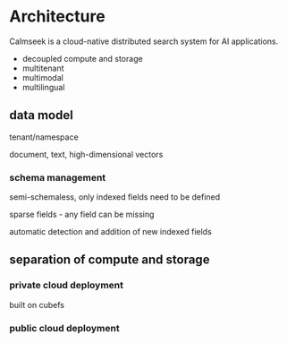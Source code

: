 # Architecture

Calmseek is a cloud-native distributed search system for AI applications. 

* decoupled compute and storage
* multitenant
* multimodal
* multilingual

## data model

tenant/namespace

document, text, high-dimensional vectors

### schema management

semi-schemaless, only indexed fields need to be defined

sparse fields - any field can be missing

automatic detection and addition of new indexed fields

## separation of compute and storage

### private cloud deployment

built on cubefs

### public cloud deployment



